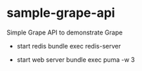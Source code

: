 sample-grape-api
================

Simple Grape API to demonstrate Grape

- start redis
bundle exec redis-server

- start web server
bundle exec puma -w 3
